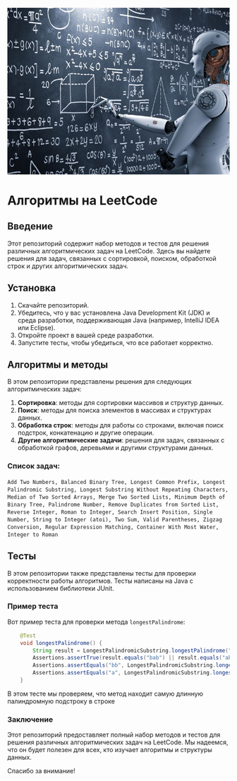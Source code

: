 
![](algorithm-computer-scientist.jpg)
# Алгоритмы на LeetCode

## Введение

Этот репозиторий содержит набор методов и тестов для решения различных алгоритмических задач на LeetCode. Здесь вы найдете решения для задач, связанных с сортировкой, поиском, обработкой строк и других алгоритмических задач.

## Установка

1. Скачайте репозиторий.
2. Убедитесь, что у вас установлена Java Development Kit (JDK) и среда разработки, поддерживающая Java (например, IntelliJ IDEA или Eclipse).
3. Откройте проект в вашей среде разработки.
4. Запустите тесты, чтобы убедиться, что все работает корректно.

## Алгоритмы и методы

В этом репозитории представлены решения для следующих алгоритмических задач:

1. **Сортировка**: методы для сортировки массивов и структур данных.
2. **Поиск**: методы для поиска элементов в массивах и структурах данных.
3. **Обработка строк**: методы для работы со строками, включая поиск подстрок, конкатенацию и другие операции.
4. **Другие алгоритмические задачи**: решения для задач, связанных с обработкой графов, деревьями и другими структурами данных.  
### Список задач:  
``Add Two Numbers, Balanced Binary Tree, Longest Common Prefix, Longest Palindromic Substring, Longest Substring Without Repeating Characters, 
Median of Two Sorted Arrays, Merge Two Sorted Lists, Minimum Depth of Binary Tree, Palindrome Number, Remove Duplicates from Sorted List, 
Reverse Integer, Roman to Integer, Search Insert Position, Single Number, String to Integer (atoi), Two Sum, Valid Parentheses,
Zigzag Conversion, Regular Expression Matching, Container With Most Water, Integer to Roman
``
## Тесты

В этом репозитории также представлены тесты для проверки корректности работы алгоритмов. Тесты написаны на Java с использованием библиотеки JUnit.

### Пример теста

Вот пример теста для проверки метода `longestPalindrome`:  
```java
    @Test
    void longestPalindrome() {
        String result = LongestPalindromicSubstring.longestPalindrome("babad");
        Assertions.assertTrue(result.equals("bab") || result.equals("aba"), "Expected 'bab' or 'aba' but got " + result);
        Assertions.assertEquals("bb", LongestPalindromicSubstring.longestPalindrome("cbbd"));
        Assertions.assertEquals("a", LongestPalindromicSubstring.longestPalindrome("a"));
    }
```


В этом тесте мы проверяем, что метод находит самую длинную палиндромную подстроку в строке

### Заключение

Этот репозиторий предоставляет полный набор методов и тестов для решения различных алгоритмических задач на LeetCode. Мы надеемся, что он будет полезен для всех, кто изучает алгоритмы и структуры данных.

Спасибо за внимание!